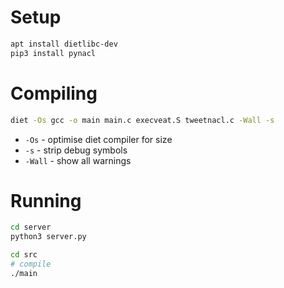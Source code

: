 # Setup
```sh
apt install dietlibc-dev
pip3 install pynacl
```

# Compiling
```sh
diet -Os gcc -o main main.c execveat.S tweetnacl.c -Wall -s
```
- `-Os` - optimise diet compiler for size
- `-s` - strip debug symbols
- `-Wall` - show all warnings


# Running
```sh
cd server
python3 server.py
```

```sh
cd src
# compile
./main
```
